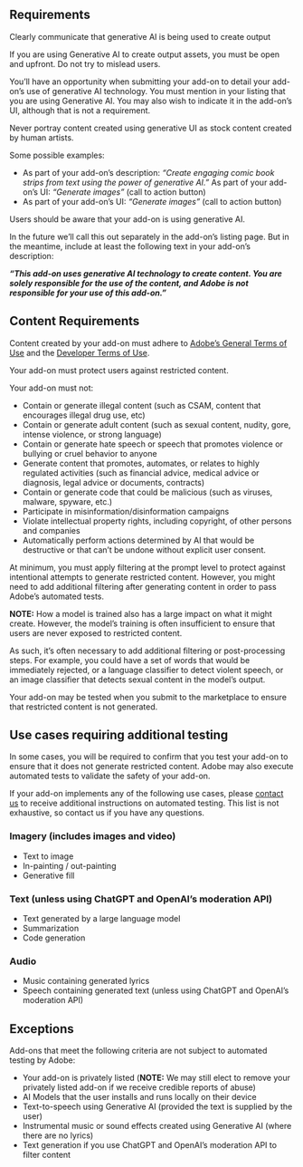 ## Requirements
Clearly communicate that generative AI is being used to create output

If you are using Generative AI to create output assets, you must be open and upfront. Do not try to mislead users.

You’ll have an opportunity when submitting your add-on to detail your add-on’s use of generative AI technology. You must mention in your listing that you are using Generative AI. You may also wish to indicate it in the add-on’s UI, although that is not a requirement. 

<InlineAlert slots="text" variant="warning"/>

Never portray content created using generative UI as stock content created by human artists.

Some possible examples:

- As part of your add-on’s description: *“Create engaging comic book strips from text using the power of generative AI.”*
As part of your add-on’s UI: *“Generate images”* (call to action button)
- As part of your add-on’s UI: *“Generate images”* (call to action button)

Users should be aware that your add-on is using generative AI.

In the future we’ll call this out separately in the add-on’s listing page. But in the meantime, include at least the following text in your add-on’s description:

***“This add-on uses generative AI technology to create content. You are solely responsible for the use of the content, and Adobe is not responsible for your use of this add-on.”***

## Content Requirements
Content created by your add-on must adhere to [Adobe’s General Terms of Use](https://www.adobe.com/legal/terms.html) and the [Developer Terms of Use](http://www.adobe.com/go/developer-terms).


<!-- Your add-on must guard against restricted content -->

Your add-on must protect users against restricted content.

Your add-on must not:

- Contain or generate illegal content (such as CSAM, content that encourages illegal drug use, etc)
- Contain or generate adult content (such as sexual content, nudity, gore, intense violence, or strong language)
- Contain or generate hate speech or speech that promotes violence or bullying or cruel behavior to anyone
- Generate content that promotes, automates, or relates to highly regulated activities (such as financial advice, medical advice or diagnosis, legal advice or documents, contracts)
- Contain or generate code that could be malicious (such as viruses, malware, spyware, etc.)
- Participate in misinformation/disinformation campaigns
- Violate intellectual property rights, including copyright, of other persons and companies
- Automatically perform actions determined by AI that would be destructive or that can’t be undone without explicit user consent.

At minimum, you must apply filtering at the prompt level to protect against intentional attempts to generate restricted content. However, you might need to add additional filtering after generating content in order to pass Adobe’s automated tests.

**NOTE:** How a model is trained also has a large impact on what it might create. However, the model’s training is often insufficient to ensure that users are never exposed to restricted content.

As such, it’s often necessary to add additional filtering or post-processing steps. For example, you could have a set of words that would be immediately rejected, or a language classifier to detect violent speech, or an image classifier that detects sexual content in the model’s output. 

<InlineAlert slots="text" variant="warning"/>

Your add-on may be tested when you submit to the marketplace to ensure that restricted content is not generated.

## Use cases requiring additional testing

In some cases, you will be required to confirm that you test your add-on to ensure that it does not generate restricted content. Adobe may also execute automated tests to validate the safety of your add-on.

<InlineAlert slots="text" variant="warning"/>

If your add-on implements any of the following use cases, please [contact us](mailto:cc-extensibility-genai-integration-support@adobe.com) to receive additional instructions on automated testing. This list is not exhaustive, so contact us if you have any questions.


### Imagery (includes images and video)

- Text to image
- In-painting / out-painting
- Generative fill

### Text (unless using ChatGPT and OpenAI’s moderation API)

- Text generated by a large language model
- Summarization
- Code generation

### Audio

- Music containing generated lyrics
- Speech containing generated text (unless using ChatGPT and OpenAI’s moderation API)

## Exceptions
Add-ons that meet the following criteria are not subject to automated testing by Adobe:

- Your add-on is privately listed (**NOTE:** We may still elect to remove your privately listed add-on if we receive credible reports of abuse)
- AI Models that the user installs and runs locally on their device
- Text-to-speech using Generative AI (provided the text is supplied by the user)
- Instrumental music or sound effects created using Generative AI (where there are no lyrics)
- Text generation if you use ChatGPT and OpenAI’s moderation API to filter content


